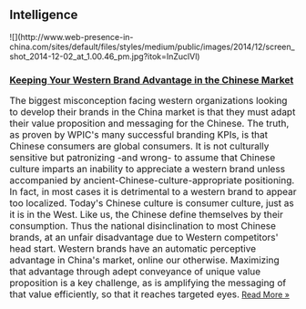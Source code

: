 ## Intelligence
 <div class="intelligence-items"> <article class="intelligence-item"> ![](http://www.web-presence-in-china.com/sites/default/files/styles/medium/public/images/2014/12/screen_shot_2014-12-02_at_1.00.46_pm.jpg?itok=InZuclVl) <div class="intelligence-item-content"> 

### [Keeping Your Western Brand Advantage in the Chinese Market](http://www.chinadigitalreview.com/the-western-advantage-in-chinese-branding/ "Keeping Your Western Brand Advantage in the Chinese Market")

<span style="font-size: medium;">The biggest misconception facing western organizations looking to develop their brands in the China market is that they must adapt their value proposition and messaging for the Chinese. The truth, as proven by WPIC&apos;s many successful branding KPIs, is that Chinese consumers are global consumers. It is not culturally sensitive but patronizing -and wrong- to assume that Chinese culture imparts an inability to appreciate a western brand unless accompanied by ancient-Chinese-culture-appropriate positioning. In fact, in most cases it is detrimental to a western brand to appear too localized. Today&apos;s Chinese culture is consumer culture, just as it is in the West. Like us, the Chinese define themselves by their consumption. Thus the national disinclination to most Chinese brands, at an unfair disadvantage due to Western competitors&apos; head start. Western brands have an automatic perceptive advantage in China&apos;s market, online our otherwise. Maximizing that advantage through adept conveyance of unique value proposition is a key challenge, as is amplifying the messaging of that value efficiently, so that it reaches targeted eyes.</span>
 [Read More &#xBB;](http://www.chinadigitalreview.com/the-western-advantage-in-chinese-branding/ "Keeping Your Western Brand Advantage in the Chinese Market") </div> </article> </div>